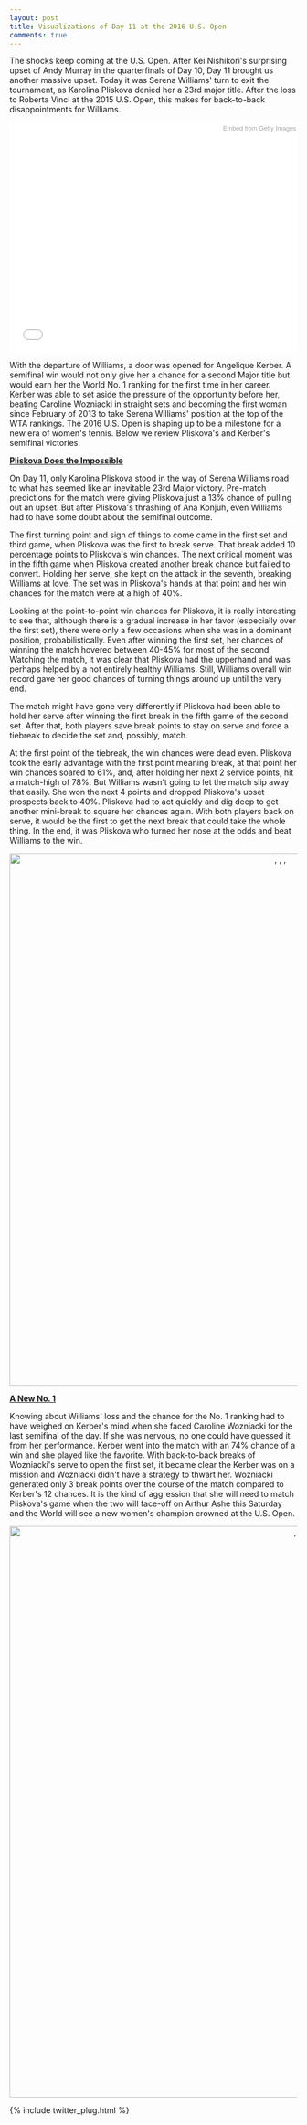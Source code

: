 ```yaml
---
layout: post
title: Visualizations of Day 11 at the 2016 U.S. Open 
comments: true
---
```



The shocks keep coming at the U.S. Open. After Kei Nishikori's surprising upset of Andy Murray in the quarterfinals of Day 10, Day 11 brought us another massive upset. Today it was Serena Williams' turn to exit the tournament, as Karolina Pliskova denied her a 23rd major title. After the loss to Roberta Vinci at the 2015 U.S. Open, this makes for back-to-back disappointments for Williams.

<div class="getty embed image" style="background-color:#fff;display:inline-block;font-family:'Helvetica Neue',Helvetica,Arial,sans-serif;color:#a7a7a7;font-size:11px;width:100%;max-width:594px;"><div style="padding:0;margin:0;text-align:left;float:right; padding:2;"><a href="http://www.gettyimages.com/detail/600664946" target="_blank" style="color:#a7a7a7;text-decoration:none;font-weight:normal !important;border:none;display:inline-block;">Embed from Getty Images</a></div><div style="overflow:hidden;position:relative;height:0;padding:75.925926% 0 0 0;width:100%;"><iframe src="//embed.gettyimages.com/embed/600664946?et=vsI2wzKfTiJvqPfV1bQkWA&viewMoreLink=on&sig=b2icz6PXn8fcsEviEdsoyTv9dkBsjyjY_Oa4xt6YAwA=&caption=true" width="594" height="451" scrolling="no" frameborder="0" style="display:inline-block;position:absolute;top:0;left:0;width:100%;height:100%;margin:0;"></iframe></div><p style="margin:0;"></p></div>

With the departure of Williams, a door was opened for Angelique Kerber. A semifinal win would not only give her a chance for a second Major title but would earn her the World No. 1 ranking for the first time in her career. Kerber was able to set aside the pressure of the opportunity before her, beating Caroline Wozniacki in straight sets and becoming the first woman since February of 2013 to take Serena Williams' position at the top of the WTA rankings. The 2016 U.S. Open is shaping up to be a milestone for a new era of women's tennis. Below we review Pliskova's and Kerber's semifinal victories. 


<b><u>Pliskova Does the Impossible</u></b>

On Day 11, only Karolina Pliskova stood in the way of Serena Williams road to what has seemed like an inevitable 23rd Major victory. Pre-match predictions for the match were giving Pliskova just a 13% chance of pulling out an upset. But after Pliskova's thrashing of Ana Konjuh, even Williams had to have some doubt about the semifinal outcome. 


The first turning point and sign of things to come came in the first set and third game, when Pliskova was the first to break serve. That break added 10 percentage points to Pliskova's win chances. The next critical moment was in the fifth game when Pliskova created another break chance but failed to convert. Holding her serve, she kept on the attack in the seventh, breaking Williams at love. The set was in Pliskova's hands at that point and her win chances for the match were at a high of 40%. 

Looking at the point-to-point win chances for Pliskova, it is really interesting to see that, although there is a gradual increase in her favor (especially over the first set), there were only a few occasions when she was in a dominant position, probabilistically. Even after winning the first set, her chances of winning the match hovered between 40-45% for most of the second. Watching the match, it was clear that Pliskova had the upperhand and was perhaps helped by a not entirely healthy Williams. Still, Williams overall win record gave her good chances of turning things around up until the very end. 

The match might have gone very differently if Pliskova had been able to hold her serve after winning the first break in the fifth game of the second set. After that, both players save break points to stay on serve and force a tiebreak to decide the set and, possibly, match. 

At the first point of the tiebreak, the win chances were dead even. Pliskova took the early advantage with the first point meaning break, at that point her win chances soared to 61%, and, after holding her next 2 service points, hit a match-high of 78%. But Williams wasn't going to let the match slip away that easily. She won the next 4 points and dropped Pliskova's upset prospects back to 40%. Pliskova had to act quickly and dig deep to get another mini-break to square her chances again. With both players back on serve, it would be the first to get the next break that could take the whole thing. In the end, it was Pliskova who turned her nose at the odds and beat Williams to the win. 

<div>
    <a href="https://plot.ly/~on-the-t/938/" target="_blank" title=", , , " style="display: block; text-align: center;"><img src="https://plot.ly/~on-the-t/938.png" alt=", , , " style="max-width: 100%;width: 932px;"  width="932" onerror="this.onerror=null;this.src='https://plot.ly/404.png';" /></a>
    <script data-plotly="on-the-t:938"  src="https://plot.ly/embed.js" async></script>
</div>


<b><u>A New No. 1</u></b>

Knowing about Williams' loss and the chance for the No. 1 ranking had to have weighed on Kerber's mind when she faced Caroline Wozniacki for the last semifinal of the day. If she was nervous, no one could have guessed it from her performance. Kerber went into the match with an 74% chance of a win and she played like the favorite. With back-to-back breaks of Wozniacki's serve to open the first set, it became clear the Kerber was on a mission and Wozniacki didn't have a strategy to thwart her. Wozniacki generated only 3 break points over the course of the match compared to Kerber's 12 chances. It is the kind of aggression that she will need to match Pliskova's game when the two will face-off on Arthur Ashe this Saturday and the World will see a new women's champion crowned at the U.S. Open. 

<div>
    <a href="https://plot.ly/~on-the-t/940/" target="_blank" title=", , , " style="display: block; text-align: center;"><img src="https://plot.ly/~on-the-t/940.png" alt=", , , " style="max-width: 100%;width: 1000px;"  width="1000" onerror="this.onerror=null;this.src='https://plot.ly/404.png';" /></a>
    <script data-plotly="on-the-t:940"  src="https://plot.ly/embed.js" async></script>
</div>




{% include twitter_plug.html %}
